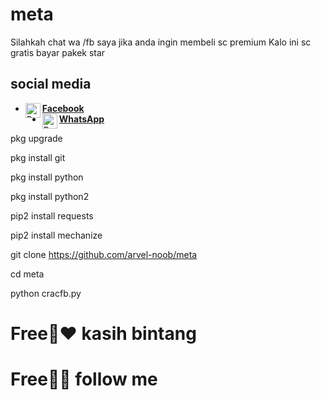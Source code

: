 # meta
 Silahkah chat wa /fb saya 
 jika anda ingin membeli 
 sc premium
 Kalo ini sc gratis bayar pakek star
## social media
* [<img alt="ProfAcc Facebook" align="left" width="24px" src="https://cdn.jsdelivr.net/npm/simple-icons@v3/icons/facebook.svg" /><b>Facebook</b>](https://www.facebook.com/profile.php?id=100079899961820)<br>
* [<img alt="ProfAcc Whatsapp" align="left" width="24px" src="https://cdn.jsdelivr.net/npm/simple-icons@v3/icons/whatsapp.svg" /><b>WhatsApp</b>](https://wa.me/6283843614174?text=Asalamualaikum+Mas)<br>
 
pkg upgrade 

pkg install git 

pkg install python 

pkg install python2 

pip2 install requests 

pip2 install mechanize 

git clone https://github.com/arvel-noob/meta

cd meta

python cracfb.py

# Free🥰❤️ kasih bintang
# Free🥰😎 follow me

